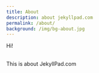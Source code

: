 ```yaml
---
title: About
description: about jekyllpad.com
permalink: /about/
background: /img/bg-about.jpg
---
```

<p>Hi! <br><br></p><p>This is about JekyllPad.com</p>

